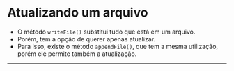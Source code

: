 # Atualizando um arquivo

- O método `writeFile()` substitui tudo que está em um arquivo.
- Porém, tem a opção de querer apenas atualizar.
- Para isso, existe o método `appendFile()`, que tem a mesma utilização, porém ele permite também a atualização.

---